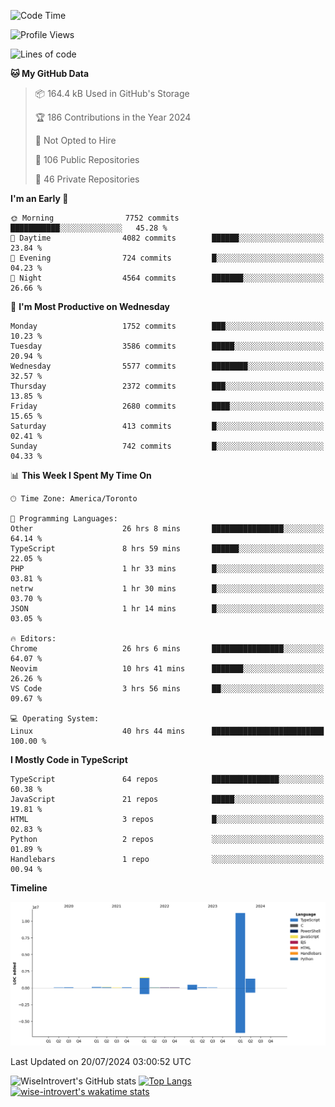 <!--START_SECTION:waka-->
![Code Time](http://img.shields.io/badge/Code%20Time-1%2C934%20hrs%2052%20mins-blue)

![Profile Views](http://img.shields.io/badge/Profile%20Views-0-blue)

![Lines of code](https://img.shields.io/badge/From%20Hello%20World%20I%27ve%20Written-15.3%20million%20lines%20of%20code-blue)

**🐱 My GitHub Data** 

> 📦 164.4 kB Used in GitHub's Storage 
 > 
> 🏆 186 Contributions in the Year 2024
 > 
> 🚫 Not Opted to Hire
 > 
> 📜 106 Public Repositories 
 > 
> 🔑 46 Private Repositories 
 > 
**I'm an Early 🐤** 

```text
🌞 Morning                7752 commits        ███████████░░░░░░░░░░░░░░   45.28 % 
🌆 Daytime                4082 commits        ██████░░░░░░░░░░░░░░░░░░░   23.84 % 
🌃 Evening                724 commits         █░░░░░░░░░░░░░░░░░░░░░░░░   04.23 % 
🌙 Night                  4564 commits        ███████░░░░░░░░░░░░░░░░░░   26.66 % 
```
📅 **I'm Most Productive on Wednesday** 

```text
Monday                   1752 commits        ███░░░░░░░░░░░░░░░░░░░░░░   10.23 % 
Tuesday                  3586 commits        █████░░░░░░░░░░░░░░░░░░░░   20.94 % 
Wednesday                5577 commits        ████████░░░░░░░░░░░░░░░░░   32.57 % 
Thursday                 2372 commits        ███░░░░░░░░░░░░░░░░░░░░░░   13.85 % 
Friday                   2680 commits        ████░░░░░░░░░░░░░░░░░░░░░   15.65 % 
Saturday                 413 commits         █░░░░░░░░░░░░░░░░░░░░░░░░   02.41 % 
Sunday                   742 commits         █░░░░░░░░░░░░░░░░░░░░░░░░   04.33 % 
```


📊 **This Week I Spent My Time On** 

```text
🕑︎ Time Zone: America/Toronto

💬 Programming Languages: 
Other                    26 hrs 8 mins       ████████████████░░░░░░░░░   64.14 % 
TypeScript               8 hrs 59 mins       ██████░░░░░░░░░░░░░░░░░░░   22.05 % 
PHP                      1 hr 33 mins        █░░░░░░░░░░░░░░░░░░░░░░░░   03.81 % 
netrw                    1 hr 30 mins        █░░░░░░░░░░░░░░░░░░░░░░░░   03.70 % 
JSON                     1 hr 14 mins        █░░░░░░░░░░░░░░░░░░░░░░░░   03.05 % 

🔥 Editors: 
Chrome                   26 hrs 6 mins       ████████████████░░░░░░░░░   64.07 % 
Neovim                   10 hrs 41 mins      ███████░░░░░░░░░░░░░░░░░░   26.26 % 
VS Code                  3 hrs 56 mins       ██░░░░░░░░░░░░░░░░░░░░░░░   09.67 % 

💻 Operating System: 
Linux                    40 hrs 44 mins      █████████████████████████   100.00 % 
```

**I Mostly Code in TypeScript** 

```text
TypeScript               64 repos            ███████████████░░░░░░░░░░   60.38 % 
JavaScript               21 repos            █████░░░░░░░░░░░░░░░░░░░░   19.81 % 
HTML                     3 repos             █░░░░░░░░░░░░░░░░░░░░░░░░   02.83 % 
Python                   2 repos             ░░░░░░░░░░░░░░░░░░░░░░░░░   01.89 % 
Handlebars               1 repo              ░░░░░░░░░░░░░░░░░░░░░░░░░   00.94 % 
```



**Timeline**

![Lines of Code chart](https://raw.githubusercontent.com/wise-introvert/wise-introvert/master/assets/bar_graph.png)


 Last Updated on 20/07/2024 03:00:52 UTC
<!--END_SECTION:waka-->

![WiseIntrovert's GitHub stats](https://github-readme-stats.vercel.app/api?username=wise-introvert&count_private=true&show_icons=true)
[![Top Langs](https://github-readme-stats.vercel.app/api/top-langs/?username=wise-introvert&langs_count=10)](https://github.com/anuraghazra/github-readme-stats)
[![wise-introvert's wakatime stats](https://github-readme-stats.vercel.app/api/wakatime?username=wiseintrovert)](https://github.com/anuraghazra/github-readme-stats)

